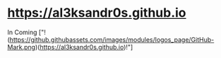 # https://al3ksandr0s.github.io
In Coming
["!(https://github.githubassets.com/images/modules/logos_page/GitHub-Mark.png)(https://al3ksandr0s.github.io)!"]
